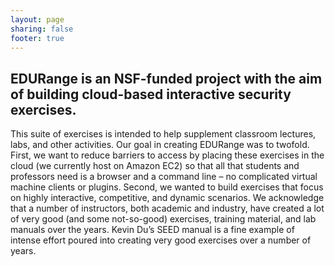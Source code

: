 ```yaml
---
layout: page
sharing: false
footer: true
---
```


## EDURange is an NSF-funded project with the aim of building cloud-based interactive security exercises.

This suite of exercises is intended to help supplement classroom lectures, labs, and other activities. Our goal in creating EDURange was to twofold. First, we want to reduce barriers to access by placing these exercises in the cloud (we currently host on Amazon EC2) so that all that students and professors need is a browser and a command line – no complicated virtual machine clients or plugins. Second, we wanted to build exercises that focus on highly interactive, competitive, and dynamic scenarios. We acknowledge that a number of instructors, both academic and industry, have created a lot of very good (and some not-so-good) exercises, training material, and lab manuals over the years. Kevin Du’s SEED manual is a fine example of intense effort poured into creating very good exercises over a number of years.
